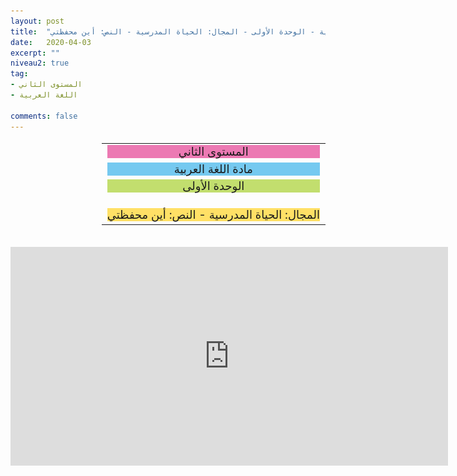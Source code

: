 ```yaml
---
layout: post
title:  "المستوى الثاني - مادة اللغة العربية - الوحدة الأولى - المجال: الحياة المدرسية - النص: أين محفظتي"
date:   2020-04-03
excerpt: ""
niveau2: true
tag:
- المستوى الثاني 
- اللغة العربية

comments: false
---
```

<center>   
   <img style="display: none;" src="/assets/img/thumbnails/2-1-SanabilMedia.com.jpg" alt="" width="1" height="1">
<table dir="rtl" style="width: 100%; text-align: center; font-size: large;"><tbody>
<tr><td><div style="background-color: #ec79b3;"><span>
المستوى الثاني
</span></div></td></tr>
<tr><td><div style="background-color: #75c9f0; "><span>
مادة اللغة العربية
</span></div></td></tr>
<tr><td><div style="background-color: #c2de6e; "><span>
 الوحدة الأولى

</span></div></td></tr><tr>
<td><div style="background-color: #ffe066; ">
المجال: الحياة المدرسية - النص: أين محفظتي

</div></td></tr>
</tbody></table><br>
<iframe width="700px" height="350px" src="https://www.youtube.com/embed/x8ClOrqOF30?rel=0&controls=1&showinfo=0&modestbranding=1&enablejsapi=1" allowfullscreen frameborder="0" ></iframe>
</center>
